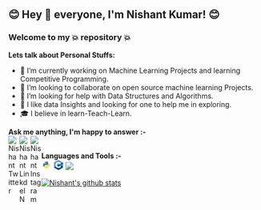 ## 😊 Hey 👋 everyone, I'm Nishant Kumar! 😊
### Welcome to my 💥 repository 💥

**Lets talk about Personal Stuffs:**
- 🔭 I’m currently working on Machine Learning Projects and learning Competitive Programming.
- 👯 I’m looking to collaborate on open source machine learning Projects.
- 🤔 I’m looking for help with Data Structures and Algorithms.
- 🤔 I like data Insights and looking for one to help me in exploring.
- 🎓 I believe in learn-Teach-Learn.

**Ask me anything, I'm happy to answer :-**  
<a href="https://twitter.com/nishant_1303">
  <img align="left" alt="Nishant Twitter" width="22px" src="https://cdn.jsdelivr.net/npm/simple-icons@v3/icons/twitter.svg" />
</a>
<a href="www.linkedin.com/in/nishant-kumar-365395193">
  <img align="left" alt="Nishant LinkdeIN" width="22px" src="https://cdn.jsdelivr.net/npm/simple-icons@v3/icons/linkedin.svg" />
</a>
<a href="https://www.instagram.com/_nishant.shekhar/">
  <img align="left" alt="Nishant Instagram" width="22px" src="https://cdn.jsdelivr.net/npm/simple-icons@v3/icons/instagram.svg" />
</a>
<br />

**Languages and Tools :-**  
<code><img height="20" src="https://raw.githubusercontent.com/github/explore/80688e429a7d4ef2fca1e82350fe8e3517d3494d/topics/python/python.png"></code>
<code><img height="20" src="https://raw.githubusercontent.com/github/explore/80688e429a7d4ef2fca1e82350fe8e3517d3494d/topics/cpp/cpp.png"></code>
<code><img height="20" src="https://upload.wikimedia.org/wikipedia/commons/thumb/1/10/CSS3_and_HTML5_logos_and_wordmarks.svg/791px-CSS3_and_HTML5_logos_and_wordmarks.svg.png"></code>

[![Nishant's github stats](https://github-readme-stats.vercel.app/api?username=nishant-19041)](https://github.com/nishant-19041/github-readme-stats)
